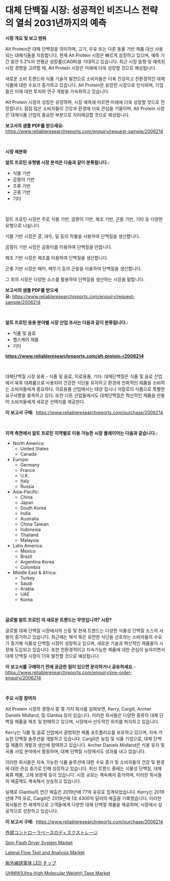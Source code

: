 <p><h1>대체 단백질 시장: 성공적인 비즈니스 전략의 열쇠 2031년까지의 예측</h1></p><p><strong>시장 개요 및 보고 범위</strong></p>
<p><p>Alt Protein은 대체 단백질을 의미하며, 고기, 우유 또는 다른 동물 기반 제품 대신 사용되는 대체식품을 지칭합니다. 현재 Alt Protein 시장은 빠르게 성장하고 있으며, 예측 기간 동안 5.2%의 연평균 성장률(CAGR)을 기대하고 있습니다. 최근 시장 동향 및 예측된 시장 경향을 고려할 때, Alt Protein 시장은 미래에 더욱 성장할 것으로 예상됩니다.</p><p>새로운 소비 트렌드와 식품 기술의 발전으로 소비자들은 더욱 건강하고 친환경적인 대체식품에 대한 수요가 증가하고 있습니다. Alt Protein은 유망한 시장으로 인식되며, 기업들은 이에 대한 투자와 연구 개발을 가속화하고 있습니다.</p><p>Alt Protein 시장의 성장은 유망하며, 시장 예측에 따르면 미래에 더욱 성장할 것으로 전망됩니다. 점점 많은 소비자들이 건강과 환경에 더욱 관심을 기울이며, Alt Protein 시장은 대체식품 산업의 중요한 부분으로 자리매김할 것으로 예상됩니다.</p></p>
<p><strong>보고서의 샘플 PDF를 받으세요:</strong> <a href="https://www.reliableresearchreports.com/enquiry/request-sample/2006214">https://www.reliableresearchreports.com/enquiry/request-sample/2006214</a></p>
<p>&nbsp;</p>
<p><strong>시장 세분화</strong></p>
<p><strong>알트 프로틴 유형별 시장 분석은 다음과 같이 분류됩니다.:</strong></p>
<p><ul><li>식물 기반</li><li>곰팡이 기반</li><li>조류 기반</li><li>곤충 기반</li><li>기타</li></ul></p>
<p>&nbsp;</p>
<p><p>알트 프로틴 시장은 주로 식물 기반, 곰팡이 기반, 해조 기반, 곤충 기반, 기타 등 다양한 유형으로 나뉩니다. </p><p>식물 기반 시장은 콩, 대두, 밀 등의 작물을 사용하여 단백질을 생산합니다. </p><p>곰팡이 기반 시장은 곰팡이를 이용하여 단백질을 만듭니다. </p><p>해조 기반 시장은 해조를 이용하여 단백질을 생산합니다. </p><p>곤충 기반 시장은 매미, 메뚜기 등의 곤충을 이용하여 단백질을 생산합니다. </p><p>그 외의 시장은 다양한 소스를 활용하여 단백질을 생산하는 시장을 말합니다.</p></p>
<p><strong>보고서의 샘플 PDF를 받으세요:</strong>&nbsp;<a href="https://www.reliableresearchreports.com/enquiry/request-sample/2006214">https://www.reliableresearchreports.com/enquiry/request-sample/2006214</a></p>
<p>&nbsp;</p>
<p><strong> 알트 프로틴 응용 분야별 시장 산업 조사는 다음과 같이 분류됩니다.:</strong></p>
<p><ul><li>식품 및 음료</li><li>헬스케어 제품</li><li>기타</li></ul></p>
<p><strong><a href="https://www.reliableresearchreports.com/alt-protein-r2006214">https://www.reliableresearchreports.com/alt-protein-r2006214</a></strong></p>
<p>&nbsp;</p>
<p><p>대체단백질 시장 응용 - 식품 및 음료, 의료용품, 기타. 대체단백질은 식품 및 음료 산업에서 육류 대체품으로 사용되어 건강한 식단을 유지하고 환경에 친화적인 제품을 소비하는 소비자들에게 중요하다. 의료용품 산업에서는 태양 접시나 저칼로리 식품으로 특별한 요구사항을 충족하고 있다. 또한 다른 산업들에서도 대체단백질은 혁신적인 제품을 만들어 소비자들에게 새로운 선택지를 제공한다.</p></p>
<p><strong>이 보고서 구매:</strong>&nbsp; <a href="https://www.reliableresearchreports.com/purchase/2006214">https://www.reliableresearchreports.com/purchase/2006214</a></p>
<p>&nbsp;</p>
<p><strong>지역 측면에서 알트 프로틴 지역별로 이용 가능한 시장 플레이어는 다음과 같습니다.:</strong></p>
<p><ul>
    <li>
        North America:
        <ul>
            <li>United States</li>
            <li>Canada</li>
        </ul>
    </li>
    <li>
        Europe:
        <ul>
            <li>Germany</li>
            <li>France</li>
            <li>U.K.</li>
            <li>Italy</li>
            <li>Russia</li>
        </ul>
    </li>
    <li>
        Asia-Pacific:
        <ul>
            <li>China</li>
            <li>Japan</li>
            <li>South Korea</li>
            <li>India</li>
            <li>Australia</li>
            <li>China Taiwan</li>
            <li>Indonesia</li>
            <li>Thailand</li>
            <li>Malaysia</li>
        </ul>
    </li>
    <li>
        Latin America:
        <ul>
            <li>Mexico</li>
            <li>Brazil</li>
            <li>Argentina Korea</li>
            <li>Colombia</li>
        </ul>
    </li>
    <li>
        Middle East & Africa:
        <ul>
            <li>Turkey</li>
            <li>Saudi</li>
            <li>Arabia</li>
            <li>UAE</li>
            <li>Korea</li>
        </ul>
    </li>
    </ul></p>
<p>&nbsp;</p>
<p><strong>글로벌 알트 프로틴 의 새로운 트렌드는 무엇입니까? 시장?</strong></p>
<p><p>글로벌 대체 단백질 시장에서의 신흥 및 현재 트렌드는 다양한 식물성 단백질 소스의 사용이 증가하고 있습니다. 최근에는 채식 혹은 유연한 식단을 선호하는 소비자들의 수요가 증가해 식물성 단백질 시장이 성장하고 있으며, 새로운 기술과 혁신적인 제품들이 시장에 도입되고 있습니다. 또한 친환경적이고 지속가능한 제품에 대한 관심이 높아지면서 대체 단백질 시장이 더욱 발전할 것으로 예상됩니다.</p></p>
<p><strong>이 보고서를 구매하기 전에 궁금한 점이 있으면 문의하거나 공유하세요.</strong>- <a href="https://www.reliableresearchreports.com/enquiry/pre-order-enquiry/2006214">https://www.reliableresearchreports.com/enquiry/pre-order-enquiry/2006214</a></p>
<p>&nbsp;</p>
<p><strong>주요 시장 참여자</strong></p>
<p><p>Alt Protein 시장의 경쟁사 중 몇 가지 회사를 살펴보면, Kerry, Cargill, Archer Daniels Midland, 및 Glanbia 등이 있습니다. 이러한 회사들은 다양한 종류의 대체 단백질 제품을 제조 및 판매하고 있으며, 시장에서 선두적인 위치를 차지하고 있습니다.</p><p>Kerry는 식품 및 음료 산업에서 광범위한 제품 포트폴리오를 보유하고 있으며, 지속 가능한 단백질 솔루션을 개발하고 있습니다. Cargill은 농업 및 식품 기업으로, 대체 단백질 제품의 개발과 생산에 참여하고 있습니다. Archer Daniels Midland은 식용 유지 및 곡물 사업 분야에서 활동하며, 대체 단백질 시장에서도 성과를 내고 있습니다.</p><p>이러한 회사들은 지속 가능한 식품 솔루션에 대한 수요 증가 및 소비자들의 건강 및 환경에 대한 관심 증가로 인해 성장하고 있습니다. 최신 트렌드 중에는 식물성 단백질, 대체 육류 제품, 고체 보완제 등이 있습니다. 시장 규모는 계속해서 증가하며, 이러한 회사들의 매출액도 계속해서 상승하고 있습니다.</p><p>실제로 Glanbia의 연간 매출은 2019년에 77억 유로로 집계되었습니다. Kerry는 2019년에 7억 유로, Cargill은 2019년에 1조 4300억 달러의 매출을 기록했습니다. 이러한 회사들은 전 세계적으로 고객들에게 다양한 대체 단백질 제품을 제공하며, 시장에서 성공적으로 성장하고 있습니다.</p></p>
<p><strong>이 보고서 구매:</strong>&nbsp;&nbsp;<a href="https://www.reliableresearchreports.com/purchase/2006214">https://www.reliableresearchreports.com/purchase/2006214</a></p>
<p><p><a href="https://github.com/roulaayoub-saad/Market-Research-Report-List-1/blob/main/686734355843.md">外部コントローラベースのディスクストレージ</a></p><p><a href="https://www.linkedin.com/pulse/spin-flash-dryer-system-market-size-trends-complete-industry-omklc">Spin Flash Dryer System Market</a></p><p><a href="https://github.com/markusgodoy/Market-Research-Report-List-3/blob/main/lateral-flow-test-and-analysis-market.md">Lateral Flow Test and Analysis Market</a></p><p><a href="https://github.com/schmahlson/Market-Research-Report-List-1/blob/main/376199755844.md">紫外線誘電体 LED チップ</a></p><p><a href="https://www.linkedin.com/pulse/uhmwultra-high-molecular-weight-tape-market-research-report-76tpe?trackingId=xLRtEShpiYThxgzX%2B3n6dQ%3D%3D">UHMW(Ultra-high Molecular Weight) Tape Market</a></p></p>